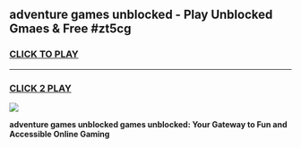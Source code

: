 
## adventure games unblocked - Play Unblocked Gmaes & Free #zt5cg
<h3>
<a href="https://news.freeplayer.one?title=adventure_games_unblocked&ref=03M">CLICK TO PLAY</a></h3>
<hr>

<h3>
<a href="https://news.freeplayer.one?title=adventure_games_unblocked&ref=03M">CLICK 2 PLAY</a>
  
</h3>

<a href="https://news.freeplayer.one?title=adventure_games_unblocked&ref=03M"><img src="https://clearcache.store/games.png"></a>


**adventure games unblocked games unblocked: Your Gateway to Fun and Accessible Online Gaming**
